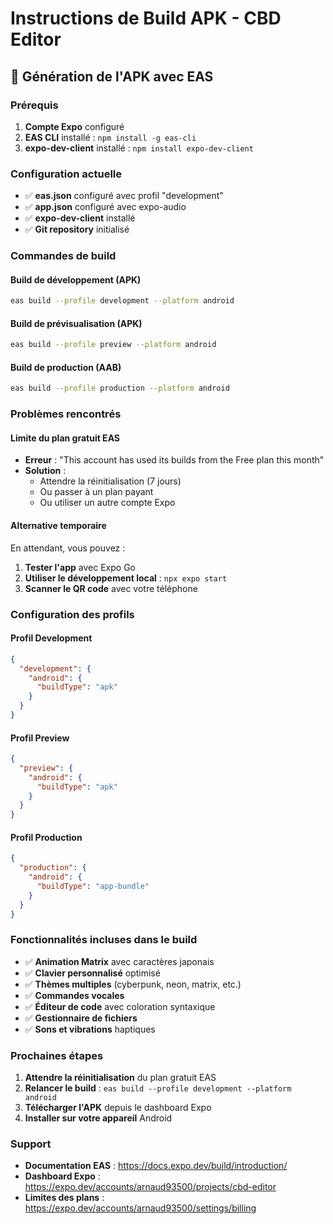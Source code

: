 # Instructions de Build APK - CBD Editor

## 🚀 Génération de l'APK avec EAS

### Prérequis
1. **Compte Expo** configuré
2. **EAS CLI** installé : `npm install -g eas-cli`
3. **expo-dev-client** installé : `npm install expo-dev-client`

### Configuration actuelle
- ✅ **eas.json** configuré avec profil "development"
- ✅ **app.json** configuré avec expo-audio
- ✅ **expo-dev-client** installé
- ✅ **Git repository** initialisé

### Commandes de build

#### Build de développement (APK)
```bash
eas build --profile development --platform android
```

#### Build de prévisualisation (APK)
```bash
eas build --profile preview --platform android
```

#### Build de production (AAB)
```bash
eas build --profile production --platform android
```

### Problèmes rencontrés

#### Limite du plan gratuit EAS
- **Erreur** : "This account has used its builds from the Free plan this month"
- **Solution** : 
  - Attendre la réinitialisation (7 jours)
  - Ou passer à un plan payant
  - Ou utiliser un autre compte Expo

#### Alternative temporaire
En attendant, vous pouvez :
1. **Tester l'app** avec Expo Go
2. **Utiliser le développement local** : `npx expo start`
3. **Scanner le QR code** avec votre téléphone

### Configuration des profils

#### Profil Development
```json
{
  "development": {
    "android": {
      "buildType": "apk"
    }
  }
}
```

#### Profil Preview
```json
{
  "preview": {
    "android": {
      "buildType": "apk"
    }
  }
}
```

#### Profil Production
```json
{
  "production": {
    "android": {
      "buildType": "app-bundle"
    }
  }
}
```

### Fonctionnalités incluses dans le build
- ✅ **Animation Matrix** avec caractères japonais
- ✅ **Clavier personnalisé** optimisé
- ✅ **Thèmes multiples** (cyberpunk, neon, matrix, etc.)
- ✅ **Commandes vocales**
- ✅ **Éditeur de code** avec coloration syntaxique
- ✅ **Gestionnaire de fichiers**
- ✅ **Sons et vibrations** haptiques

### Prochaines étapes
1. **Attendre la réinitialisation** du plan gratuit EAS
2. **Relancer le build** : `eas build --profile development --platform android`
3. **Télécharger l'APK** depuis le dashboard Expo
4. **Installer sur votre appareil** Android

### Support
- **Documentation EAS** : https://docs.expo.dev/build/introduction/
- **Dashboard Expo** : https://expo.dev/accounts/arnaud93500/projects/cbd-editor
- **Limites des plans** : https://expo.dev/accounts/arnaud93500/settings/billing 